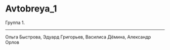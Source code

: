 # Avtobreya_1

Группа 1. 
_________________
Ольга Быстрова,
Эдуард Григорьев,
Василиса Дёмина,
Александр Орлов
